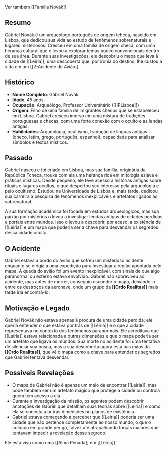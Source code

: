 Ver também [[Família Novák]]
## **Resumo**
Gabriel Novák é um arqueólogo português de origem tcheca, nascido em Lisboa, que dedicou sua vida ao estudo de fenômenos sobrenaturais e lugares misteriosos. Cresceu em uma família de origem checa, com uma herança cultural que o levou a explorar temas pouco convencionais dentro de sua área. Durante suas investigações, ele descobriu o mapa que leva à cidade de [[Leiria]], uma descoberta que, por ironia do destino, lhe custou a vida em um [[2-Acidente de Avião]].

## **Histórico**
- **Nome Completo**: Gabriel Novák
- **Idade**: 45 anos
- **Ocupação**: Arqueólogo, Professor Universitário ([[IPLisboa]])
- **Origem**: Filho de uma família de imigrantes checos que se estabeleceu em Lisboa. Gabriel cresceu imerso em uma mistura de tradições portuguesas e checas, com uma forte conexão com o oculto e as lendas antigas.
- **Habilidades**: Arqueologia, ocultismo, tradução de línguas antigas (checo, latim, grego, português, espanhol), capacidade para analisar símbolos e textos místicos.

## **Passado**
Gabriel nasceu e foi criado em Lisboa, mas sua família, originária da República Tcheca, trouxe com ela uma herança rica em mitologia eslava e práticas místicas. Desde pequeno, ele teve acesso a histórias antigas sobre rituais e lugares ocultos, o que despertou seu interesse pela arqueologia e pelo ocultismo. Estudou na Universidade de Lisboa e, mais tarde, dedicou sua carreira à pesquisa de fenômenos inexplicáveis e artefatos ligados ao sobrenatural.

A sua formação acadêmica foi focada em estudos arqueológicos, mas sua paixão por mistérios o levou a investigar lendas antigas de cidades perdidas e portais entre mundos. Isso o levou a descobrir, por acaso, a existência de [[Leiria]] e um mapa que poderia ser a chave para desvendar os segredos dessa cidade oculta.

## **O Acidente**
Gabriel estava a bordo do avião que sofreu um misterioso acidente enquanto se dirigia a uma expedição para investigar a região apontada pelo mapa. A queda do avião foi um evento inexplicável, com sinais de que algo paranormal ou externo estava envolvido. Gabriel não sobreviveu ao acidente, mas antes de morrer, conseguiu esconder o mapa, deixando-o entre os destroços da aeronave, onde um grupo da **[[Ordo Realitas]]** mais tarde iria encontrá-lo.

## **Motivação e Legado**
Gabriel Novák não estava apenas à procura de uma cidade perdida; ele queria entender o que estava por trás de [[Leiria]] e o que a cidade representava no contexto dos fenômenos paranormais. Ele acreditava que [[Leiria]] estava relacionada a outras dimensões e que o mapa poderia ser um artefato que ligava os mundos. Sua morte no acidente foi uma tentativa de silenciar sua busca, mas a sua descoberta agora está nas mãos da **[[Ordo Realitas]]**, que vê o mapa como a chave para entender os segredos que Gabriel tentava desvendar.

## **Possíveis Revelações**
- O mapa de Gabriel não é apenas um meio de encontrar [[Leiria]], mas pode também ser um artefato mágico que protege a cidade ou controla quem tem acesso a ela.
- Durante a investigação da missão, os agentes podem descobrir anotações de Gabriel que detalham suas teorias sobre [[Leiria]] e como ela se conecta a outras dimensões ou planos de existência.
- Gabriel estava começando a perceber que [[Leiria]] poderia ser uma cidade que não pertence completamente ao nosso mundo, o que o colocou em grande perigo, talvez até atrapalhando forças maiores que tentavam impedir a revelação desse segredo.

Ele está vivo como uma [[Alma Penada]] em [[Leiria]]